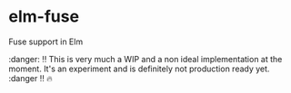 # elm-fuse
Fuse support in Elm


:danger: :bangbang: This is very much a WIP and a non ideal implementation at the moment. It's an experiment and is definitely not production ready yet. :danger :bangbang: :fire: 